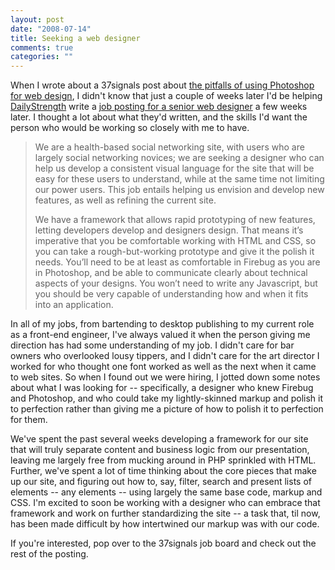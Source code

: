 ```yaml
--- 
layout: post
date: "2008-07-14"
title: Seeking a web designer
comments: true
categories: ""
---
```


When I wrote about a 37signals post about <a href="http://blog.rebeccamurphey.com/2008/06/06/skipping-photoshop-for-web-design/">the pitfalls of using Photoshop for web design</a>, I didn't know that just a couple of weeks later I'd be helping <a href="http://dailystrength.org">DailyStrength</a> write a <a href="http://jobs.37signals.com/jobs/4013">job posting for a senior web designer</a> a few weeks later. I thought a lot about what they'd written, and the skills I'd want the person who would be working so closely with me to have.
<blockquote> We are a health-based social networking site, with users who are largely social networking novices; we are seeking a designer who can help us develop a consistent visual language for the site that will be easy for these users to understand, while at the same time not limiting our power users. This job entails helping us envision and develop new features, as well as refining the current site.

We have a framework that allows rapid prototyping of new features, letting developers develop and designers design. That means it’s imperative that you be comfortable working with HTML and CSS, so you can take a rough-but-working prototype and give it the polish it needs. You’ll need to be at least as comfortable in Firebug as you are in Photoshop, and be able to communicate clearly about technical aspects of your designs. You won’t need to write any Javascript, but you should be very capable of understanding how and when it fits into an application.</blockquote>
In all of my jobs, from bartending to desktop publishing to my current role as a front-end engineer, I've always valued it when the person giving me direction has had some understanding of my job. I didn't care for bar owners who overlooked lousy tippers, and I didn't care for the art director I worked for who thought one font worked as well as the next when it came to web sites. So when I found out we were hiring, I jotted down some notes about what I was looking for -- specifically, a designer who knew Firebug and Photoshop, and who could take my lightly-skinned markup and polish it to perfection rather than giving me a picture of how to polish it to perfection for them.

We've spent the past several weeks developing a framework for our site that will truly separate content and business logic from our presentation, leaving me largely free from mucking around in PHP sprinkled with HTML. Further, we've spent a lot of time thinking about the core pieces that make up our site, and figuring out how to, say, filter, search and present lists of elements -- any elements -- using largely the same base code, markup and CSS. I'm excited to soon be working with a designer who can embrace that framework and work on further standardizing the site -- a task that, til now, has been made difficult by how intertwined our markup was with our code.

If you're interested, pop over to the 37signals job board and check out the rest of the posting.